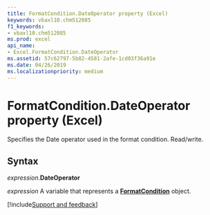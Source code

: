 ```yaml
---
title: FormatCondition.DateOperator property (Excel)
keywords: vbaxl10.chm512085
f1_keywords:
- vbaxl10.chm512085
ms.prod: excel
api_name:
- Excel.FormatCondition.DateOperator
ms.assetid: 57c62797-5b82-4581-2afe-1cd03f36a91e
ms.date: 04/26/2019
ms.localizationpriority: medium
---
```



# FormatCondition.DateOperator property (Excel)

Specifies the Date operator used in the format condition. Read/write.


## Syntax

_expression_.**DateOperator**

_expression_ A variable that represents a **[FormatCondition](Excel.FormatCondition.md)** object.



[!include[Support and feedback](~/includes/feedback-boilerplate.md)]